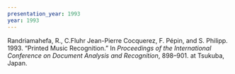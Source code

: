 ```yaml
---
presentation_year: 1993
year: 1993
---
```


Randriamahefa, R., C.Fluhr Jean-Pierre Cocquerez, F. Pépin, and S. Philipp. 1993. “Printed Music Recognition.” In <i>Proceedings of the International Conference on Document Analysis and Recognition</i>, 898–901. at Tsukuba, Japan.
